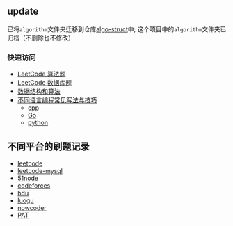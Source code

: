 ## update
已将`algorithm`文件夹迁移到仓库[algo-struct]()中; 这个项目中的`algorithm`文件夹已归档（不删除也不修改）

### 快速访问
- [LeetCode 算法题](./leetcode/)
- [LeetCode 数据库题](./leetcode-mysql/)
- [数据结构和算法](https://github.com/lrhhhhhh/ACAutomaton/tree/main/algorithm)
- [不同语言编程常见写法与技巧](./tips%20%26%20tricks/)
  - [cpp](./tips%20%26%20tricks/cpp.md)
  - [Go](./tips%20%26%20tricks/Go.md)
  - [python](./tips%20%26%20tricks/py.md)


## 不同平台的刷题记录
- [leetcode](./leetcode/)
- [leetcode-mysql](./leetcode-mysql)
- [51node]()
- [codeforces]()
- [hdu]()
- [luogu]()
- [nowcoder]()
- [PAT]()

